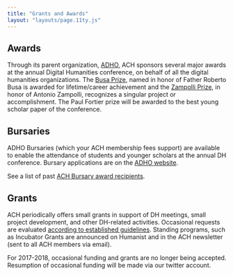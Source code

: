 ```yaml
---
title: "Grants and Awards"
layout: "layouts/page.11ty.js"
---
```

## Awards

Through its parent organization, [ADHO](http://adho.org), ACH sponsors several major awards at the annual Digital Humanities conference, on behalf of all the digital humanities organizations. The [Busa Prize](http://adho.org/awards/roberto-busa-prize), named in honor of Father Roberto Busa is awarded for lifetime/career achievement and the [Zampolli Prize](http://adho.org/awards/antonio-zampolli-prize), in honor of Antonio Zampolli, recognizes a singular project or accomplishment. The Paul Fortier prize will be awarded to the best young scholar paper of the conference.


## Bursaries

ADHO Bursaries (which your ACH membership fees support) are available to enable the attendance of students and younger scholars at the annual DH conference. Bursary applications are on the [ADHO website](http://adho.org/awards/conference-bursary-awards).

See a list of past [ACH Bursary award recipients](/news/2011/06/bursary-recipients/).


## Grants

ACH periodically offers small grants in support of DH meetings, small project development, and other DH-related activities. Occasional requests are evaluated [according to established guidelines](/activities/grants-and-awards/occasional-funding-sponsorship/). Standing programs, such as Incubator Grants are announced on Humanist and in the ACH newsletter (sent to all ACH members via email).

For 2017-2018, occasional funding and grants are no longer being accepted. Resumption of occasional funding will be made via our twitter account.
